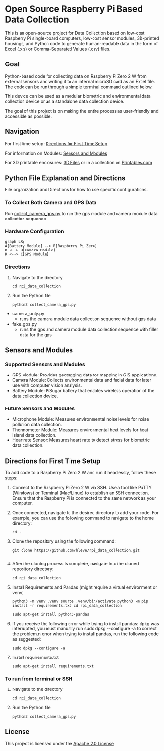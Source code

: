 # Open Source Raspberry Pi Based Data Collection
This is an open-source project for Data Collection based on low-cost Raspberry Pi single-board computers, low-cost sensor modules, 3D-printed housings, and Python code to generate human-readable data in the form of Excel (.xls) or Comma-Separated Values (.csv) files.

## Goal
Python-based code for collecting data on Raspberry Pi Zero 2 W from external sensors and writing it to an internal microSD card as an Excel file. 
The code can be run through a simple terminal command outlined below.

This device can be used as a modular biometric and environmental data collection device or as a standalone data collection device.

The goal of this project is on making the entire process as user-friendly and accessible as possible.

## Navigation

For first time setup: [Directions for First Time Setup](#directions-for-first-time-setup)

For information on Modules: [Sensors and Modules](#sensors-and-modules)

For 3D printable enclosures: [3D Files](./3D%20Files/) or in a collection on [Printables.com](https://www.printables.com/@HenryLevesque/collections/1649941)

## Python File Explanation and Directions
File organization and Directions for how to use specific configurations.

### To Collect Both Camera and GPS Data
Run [collect_camera_gps.py](collect_camera_gps.py) to run the gps module and camera module data collection sequence
### Hardware Configuration
```mermaid
graph LR;
A[Battery Module] --> R[Raspberry Pi Zero]
R <--> B[Camera Module]
R <--> C[GPS Module]
```

### Directions

1. Navigate to the directory
    ```
    cd rpi_data_collection
    ```
2. Run the Python file
    ```
    python3 collect_camera_gps.py

- camera_only.py
    - runs the camera module data collection sequence without gps data
- fake_gps.py
    - runs the gps and camera module data collection sequence with filler data for the gps

## Sensors and Modules

### Supported Sensors and Modules
- GPS Module: Provides geotagging data for mapping in GIS applications.
- Camera Module: Collects environmental data and facial data for later use with computer vision analysis.
- Battery Module: PiSugar battery that enables wireless operation of the data collection device.

### Future Sensors and Modules
- Microphone Module: Measures environmental noise levels for noise pollution data collection.
- Thermometer Module: Measures environmental heat levels for heat island data collection.
- Heartrate Sensor: Measures heart rate to detect stress for biometric data collection.

## Directions for First Time Setup

To add code to a Raspberry Pi Zero 2 W and run it headlessly, follow these steps:

1. Connect to the Raspberry Pi Zero 2 W via SSH. Use a tool like PuTTY (Windows) or Terminal (Mac/Linux) to establish an SSH connection. Ensure that the Raspberry Pi is connected to the same network as your computer.

2. Once connected, navigate to the desired directory to add your code. For example, you can use the following command to navigate to the home directory:
    ```
    cd ~
    ```

3. Clone the repository using the following command:
    ```
    git clone https://github.com/hleve/rpi_data_collection.git


4. After the cloning process is complete, navigate into the cloned repository directory:
    ```
    cd rpi_data_collection
    ```

6. Install Requirements and Pandas (might require a virtual environment or venv)
    ```
    python3 -m venv .venv source .venv/bin/activate python3 -m pip install -r requirements.txt cd rpi_data_collection
  
    sudo apt-get install python3-pandas
    ```
    
9. If you receive the following error while trying to install pandas: dpkg was interrupted, you must manually run sudo dpkg --configure -a to correct the problem.n error when trying to install pandas, run the following code as suggested:
    ```
    sudo dpkg --configure -a
    ```
10. Install requirements.txt
    ```
    sudo apt-get install requirements.txt
    ```
    
### To run from terminal or SSH

1. Navigate to the directory
    ```
    cd rpi_data_collection
    ```
2. Run the Python file
    ```
    python3 collect_camera_gps.py
    ```

## License
This project is licensed under the [Apache 2.0 License](https://www.apache.org/licenses/LICENSE-2.0)

